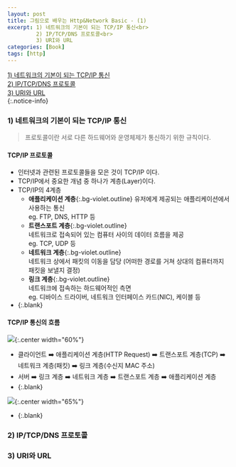 ```yaml
---
layout: post
title: 그림으로 배우는 Http&Network Basic - (1)
excerpt: 1) 네트워크의 기본이 되는 TCP/IP 통신<br>
         2) IP/TCP/DNS 프로토콜<br>
         3) URI와 URL
categories: [Book]
tags: [http]
---
```


[1) 네트워크의 기본이 되는 TCP/IP 통신](#1-네트워크의-기본이-되는-tcpip-통신)  
[2) IP/TCP/DNS 프로토콜](#2-iptcpdns-프로토콜)  
[3) URI와 URL](#3-uri와-url)  
{:.notice-info}


### 1) 네트워크의 기본이 되는 TCP/IP 통신
> 프로토콜이란 서로 다른 하드웨어와 운영체제가 통신하기 위한 규칙이다.

#### TCP/IP 프로토콜
- 인터넷과 관련된 프로토콜들을 모은 것이 TCP/IP 이다.
- TCP/IP에서 중요한 개념 중 하나가 계층(Layer)이다.
- TCP/IP의 4계층
  - **애플리케이션 계층**{:.bg-violet.outline}
    유저에게 제공되는 애플리케이션에서 사용하는 통신  
    eg. FTP, DNS, HTTP 등
  - **트랜스포트 계층**{:.bg-violet.outline}  
    네트워크로 접속되어 있는 컴퓨터 사이의 데이터 흐름을 제공  
    eg. TCP, UDP 등
  - **네트워크 계층**{:.bg-violet.outline}  
    네트워크 상에서 패킷의 이동을 담당 (어떠한 경로를 거쳐 상대의 컴퓨터까지 패킷을 보낼지 결정)  
  - **링크 계층**{:.bg-violet.outline}  
    네트워크에 접속하는 하드웨어적인 측면  
    eg. 디바이스 드라이버, 네트워크 인터페이스 카드(NIC), 케이블 등
- {:.blank}

    
#### TCP/IP 통신의 흐름
![](https://velog.velcdn.com/post-images%2Fconatuseus%2Fc7817610-d3c1-11e9-9be1-d7af2d4620a0%2Fimage.png){:.center width="60%"}

- 클라이언트 ➡️ 애플리케이션 계층(HTTP Request) ➡️ 트랜스포트 계층(TCP) ➡️ 네트워크 계층(패킷) ➡️ 링크 계층(수신지 MAC 주소) 
- 서버 ➡️ 링크 계층 ➡️ 네트워크 계층 ➡️️ 트랜스포트 계층 ➡️ 애플리케이션 계층
- {:.blank}

![](https://velog.velcdn.com/post-images%2Fconatuseus%2Fd6b2f390-d3c9-11e9-b578-e7ac71f50ec2%2Fimage.png){:.center width="65%"}
- {:.blank}


### 2) IP/TCP/DNS 프로토콜
    

### 3)︎ URI와 URL



<br>